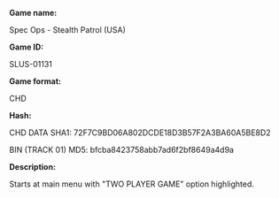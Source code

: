 **Game name:**

Spec Ops - Stealth Patrol (USA)

**Game ID:**

SLUS-01131

**Game format:**

CHD

**Hash:**

CHD DATA SHA1: 72F7C9BD06A802DCDE18D3B57F2A3BA60A5BE8D2

BIN (TRACK 01) MD5: bfcba8423758abb7ad6f2bf8649a4d9a

**Description:**

Starts at main menu with "TWO PLAYER GAME" option highlighted.